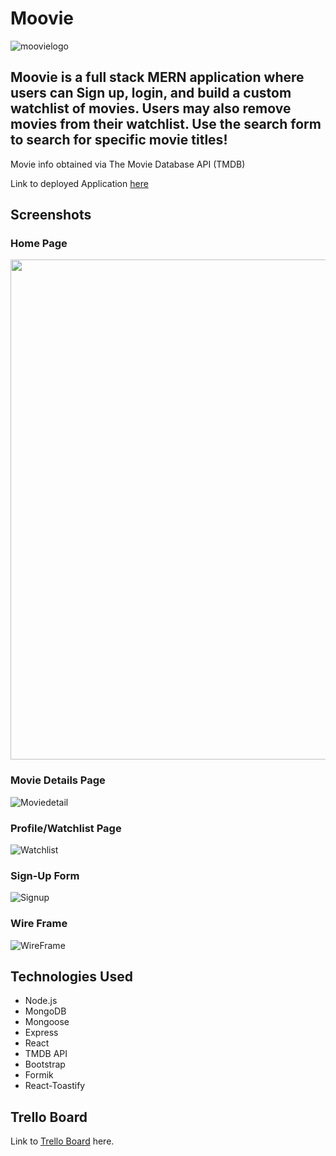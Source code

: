 # Moovie

![moovielogo](https://i.imgur.com/fwDSUCM.png)
## Moovie is a full stack MERN application where users can Sign up, login, and build a custom watchlist of movies. Users may also remove movies from their watchlist. Use the search form to search for specific movie titles!

Movie info obtained via The Movie Database API (TMDB)

Link to deployed Application [here](https://m00vieapp.herokuapp.com/)


## Screenshots

### Home Page
<img src="https://media.giphy.com/media/puE8mn9rgK7UAR1E61/giphy.gif" width="800" >

### Movie Details Page
![Moviedetail](https://i.imgur.com/BUFPdmR.png)

### Profile/Watchlist Page
![Watchlist](https://i.imgur.com/cDDyVoa.png)

### Sign-Up Form
![Signup](https://i.imgur.com/41YBMac.png)

### Wire Frame 
![WireFrame](https://i.imgur.com/GBlUNAj.png)

## Technologies Used

- Node.js
- MongoDB
- Mongoose
- Express
- React
- TMDB API
- Bootstrap
- Formik
- React-Toastify

## Trello Board

Link to [Trello Board](https://trello.com/b/6UZMdcRC/project-4) here.





